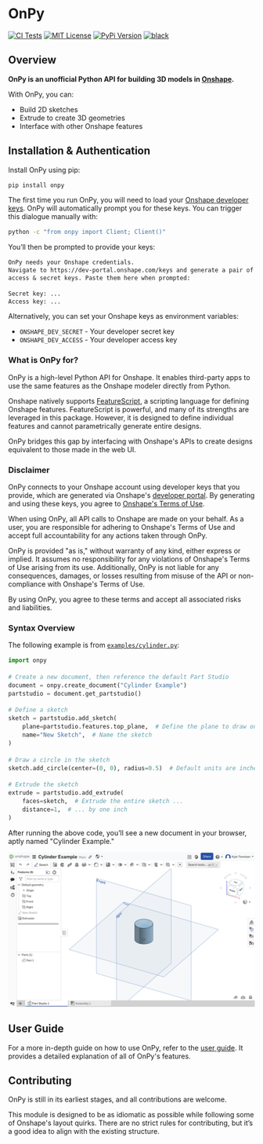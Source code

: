 # OnPy

[![CI Tests](https://github.com/kyle-tennison/onpy/actions/workflows/validate.yml/badge.svg)](https://github.com/kyle-tennison/onpy/actions/workflows/validate.yml)
[![MIT License](https://img.shields.io/github/license/kyle-tennison/onpy?color=yellow)](https://opensource.org/license/mit)
[![PyPi Version](https://img.shields.io/pypi/v/onpy?color=blue)](https://pypi.org/project/onpy/)
[![black](https://img.shields.io/badge/code%20style-black-000000.svg?style=flat)](https://github.com/psf/black)

## Overview

**OnPy is an unofficial Python API for building 3D models in [Onshape](https://onshape.com).**

With OnPy, you can:

- Build 2D sketches  
- Extrude to create 3D geometries  
- Interface with other Onshape features  

## Installation & Authentication

Install OnPy using pip:

```bash
pip install onpy
```

The first time you run OnPy, you will need to load your [Onshape developer keys](https://dev-portal.onshape.com/keys). OnPy will automatically prompt you for these keys. You can trigger this dialogue manually with:

```bash
python -c "from onpy import Client; Client()"
```

You’ll then be prompted to provide your keys:

```plaintext
OnPy needs your Onshape credentials.  
Navigate to https://dev-portal.onshape.com/keys and generate a pair of access & secret keys. Paste them here when prompted:  

Secret key: ...  
Access key: ...  
```

Alternatively, you can set your Onshape keys as environment variables:

- `ONSHAPE_DEV_SECRET` - Your developer secret key  
- `ONSHAPE_DEV_ACCESS` - Your developer access key  

### What is OnPy for?

OnPy is a high-level Python API for Onshape. It enables third-party apps to use the same features as the Onshape modeler directly from Python.

Onshape natively supports [FeatureScript](https://cad.onshape.com/FsDoc/), a scripting language for defining Onshape features. FeatureScript is powerful, and many of its strengths are leveraged in this package. However, it is designed to define individual features and cannot parametrically generate entire designs.

OnPy bridges this gap by interfacing with Onshape's APIs to create designs equivalent to those made in the web UI.

### Disclaimer

OnPy connects to your Onshape account using developer keys that you provide, which are generated via Onshape's [developer portal](https://cad.onshape.com/appstore/dev-portal). By generating and using these keys, you agree to [Onshape's Terms of Use](https://www.onshape.com/en/legal/terms-of-use).

When using OnPy, all API calls to Onshape are made on your behalf. As a user, you are responsible for adhering to Onshape's Terms of Use and accept full accountability for any actions taken through OnPy.

OnPy is provided "as is," without warranty of any kind, either express or implied. It assumes no responsibility for any violations of Onshape's Terms of Use arising from its use. Additionally, OnPy is not liable for any consequences, damages, or losses resulting from misuse of the API or non-compliance with Onshape's Terms of Use.

By using OnPy, you agree to these terms and accept all associated risks and liabilities.

### Syntax Overview

The following example is from [`examples/cylinder.py`](examples/cylinder.py):

```python
import onpy

# Create a new document, then reference the default Part Studio
document = onpy.create_document("Cylinder Example")
partstudio = document.get_partstudio()

# Define a sketch
sketch = partstudio.add_sketch(
    plane=partstudio.features.top_plane,  # Define the plane to draw on
    name="New Sketch",  # Name the sketch
)

# Draw a circle in the sketch
sketch.add_circle(center=(0, 0), radius=0.5)  # Default units are inches

# Extrude the sketch
extrude = partstudio.add_extrude(
    faces=sketch,  # Extrude the entire sketch ...
    distance=1,  # ... by one inch
)
```

After running the above code, you’ll see a new document in your browser, aptly named "Cylinder Example."

![A screenshot of the code output](.github/media/readme_screenshot.png)

## User Guide

For a more in-depth guide on how to use OnPy, refer to the [user guide](/guide.md). It provides a detailed explanation of all of OnPy's features.

## Contributing

OnPy is still in its earliest stages, and all contributions are welcome.

This module is designed to be as idiomatic as possible while following some of Onshape's layout quirks. There are no strict rules for contributing, but it’s a good idea to align with the existing structure.